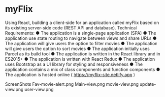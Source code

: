 # myFlix
 Using React, building a client-side for an application called myFlix based on its existing server-side code (REST API and database).
Technical Requirements:
● The application is a single-page application (SPA)
● The application use state routing to navigate between views and share URLs
● The application will give users the option to filter movies
● The application will give users the option to sort movies
● The application initially uses Parcel as its build tool
● The application is written in the React library and in ES2015+
● The application is written with React Redux
● The application uses Bootstrap as a UI library for styling and responsiveness
● The application contains a mix of class components and function components
● The application is hosted online ( https://myflix-site.netlify.app )

ScreenShots
Fav-movie-alert.png
Main-view.png
movie-view.png
update-view.png
user-view.png
